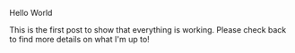 Hello World

This is the first post to show that everything is working.  Please check back to find more details on what I'm up to!
